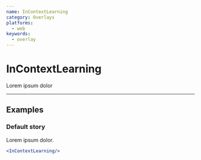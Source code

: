 ```yaml
---
name: InContextLearning
category: Overlays
platforms:
  - web
keywords:
  - overlay
---
```


# InContextLearning

Lorem ipsum dolor

---

## Examples

### Default story

Lorem ipsum dolor.

```jsx
<InContextLearning/>
```
